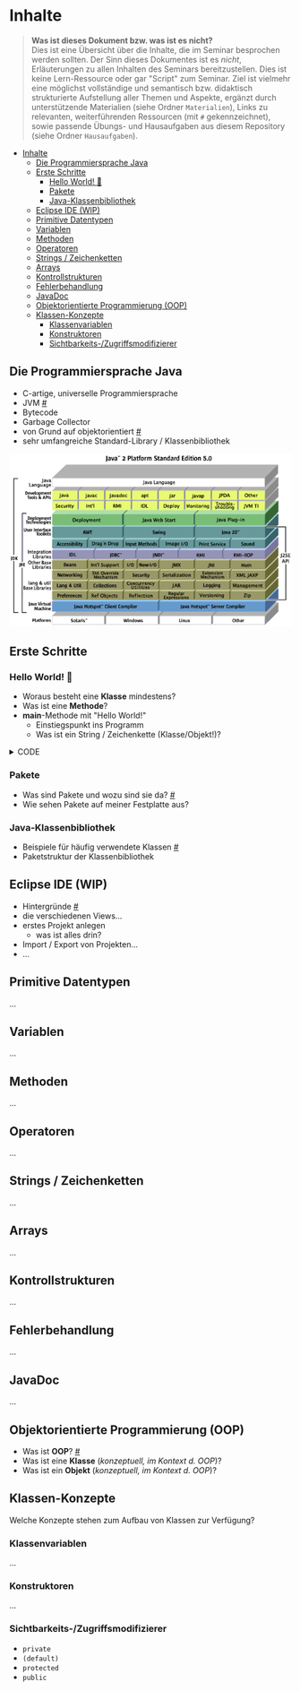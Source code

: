 # Inhalte
> **Was ist dieses Dokument bzw. was ist es nicht?**  
> Dies ist eine Übersicht über die Inhalte, die im Seminar besprochen werden sollten. Der Sinn dieses Dokumentes ist es *nicht*, Erläuterungen zu allen Inhalten des Seminars bereitzustellen. Dies ist keine Lern-Ressource oder gar "Script" zum Seminar. Ziel ist vielmehr eine möglichst vollständige und semantisch bzw. didaktisch strukturierte Aufstellung aller Themen und Aspekte, ergänzt durch unterstützende Materialien (siehe Ordner `Materialien`), Links zu relevanten, weiterführenden Ressourcen (mit `#` gekennzeichnet), sowie passende Übungs- und Hausaufgaben aus diesem Repository (siehe Ordner `Hausaufgaben`).

- [Inhalte](#inhalte)
  - [Die Programmiersprache Java](#die-programmiersprache-java)
  - [Erste Schritte](#erste-schritte)
    - [Hello World! :rocket:](#hello-world-rocket)
    - [Pakete](#pakete)
    - [Java-Klassenbibliothek](#java-klassenbibliothek)
  - [Eclipse IDE (WIP)](#eclipse-ide-wip)
  - [Primitive Datentypen](#primitive-datentypen)
  - [Variablen](#variablen)
  - [Methoden](#methoden)
  - [Operatoren](#operatoren)
  - [Strings / Zeichenketten](#strings--zeichenketten)
  - [Arrays](#arrays)
  - [Kontrollstrukturen](#kontrollstrukturen)
  - [Fehlerbehandlung](#fehlerbehandlung)
  - [JavaDoc](#javadoc)
  - [Objektorientierte Programmierung (OOP)](#objektorientierte-programmierung-oop)
  - [Klassen-Konzepte](#klassen-konzepte)
    - [Klassenvariablen](#klassenvariablen)
    - [Konstruktoren](#konstruktoren)
    - [Sichtbarkeits-/Zugriffsmodifizierer](#sichtbarkeits-zugriffsmodifizierer)


##  Die Programmiersprache Java
- C-artige, universelle Programmiersprache
- JVM [#](https://de.wikibooks.org/wiki/Java_Standard:_Java_Virtual_Machine)
- Bytecode
- Garbage Collector
- von Grund auf objektorientiert [#](https://de.wikibooks.org/wiki/Java_Standard:_Objektorientierung)
- sehr umfangreiche Standard-Library / Klassenbibliothek

![Java Platform Diagram](Materialien/Java-Platform-Diagram.png)

## Erste Schritte

### Hello World! :rocket:
- Woraus besteht eine **Klasse** mindestens?
- Was ist eine **Methode**?
- **main**-Methode mit "Hello World!"
  - Einstiegspunkt ins Programm
  - Was ist ein String / Zeichenkette (Klasse/Objekt!)?

<details><summary>CODE</summary>

```java
public class HelloWorld {
      public static void main(String[] args) {
          System.out.println("Hello World!"); // ach, was!
      }
}
```
</details>

### Pakete
- Was sind Pakete und wozu sind sie da? [#](https://de.wikibooks.org/wiki/Java_Standard:_Erste_Schritte#Pakete)
- Wie sehen Pakete auf meiner Festplatte aus?
  
### Java-Klassenbibliothek
- Beispiele für häufig verwendete Klassen [#](https://de.wikibooks.org/wiki/Java_Standard:_Erste_Schritte#Klassenbibliothek)
- Paketstruktur der Klassenbibliothek

## Eclipse IDE (WIP)
- Hintergründe [#](https://de.wikibooks.org/wiki/Java_Standard:_Einrichten_der_Programmierumgebung#Eclipse)
- die verschiedenen Views...
- erstes Projekt anlegen
  - was ist alles drin?
- Import / Export von Projekten...
- ...

## Primitive Datentypen
...

## Variablen
...

## Methoden
...

## Operatoren
...

## Strings / Zeichenketten
...

## Arrays
...

## Kontrollstrukturen
...

## Fehlerbehandlung
...

## JavaDoc
...

## Objektorientierte Programmierung (OOP)
- Was ist **OOP**? [#](https://de.wikibooks.org/wiki/Java_Standard:_Objektorientierung_Sinn_und_Zweck)
- Was ist eine **Klasse** (*konzeptuell, im Kontext d. OOP*)?
- Was ist ein **Objekt** (*konzeptuell, im Kontext d. OOP*)?

## Klassen-Konzepte
Welche Konzepte stehen zum Aufbau von Klassen zur Verfügung?
### Klassenvariablen
...
### Konstruktoren
...
### Sichtbarkeits-/Zugriffsmodifizierer
- `private`
- `(default)`
- `protected`
- `public`